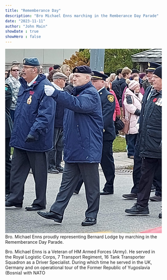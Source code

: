 ```yaml
---
title: "Rememberance Day"
description: "Bro Michael Enns marching in the Remberance Day Parade"
date: "2023-11-11"
author: "John Main"
showDate : true
showHero : false
---
```

![Parade](featured.jpg)
Bro. Michael Enns proudly representing Bernard Lodge by marching in the Rememberance Day Parade.

Bro. Michael Enns is a Veteran of HM Armed Forces (Army). He served in the Royal Logistic Corps, 7 Transport Regiment, 16 Tank Transporter Squadron as a Driver Specialist.  During which time he served in the UK, Germany and on operational tour of the Former Republic of Yugoslavia (Bosnia) with NATO